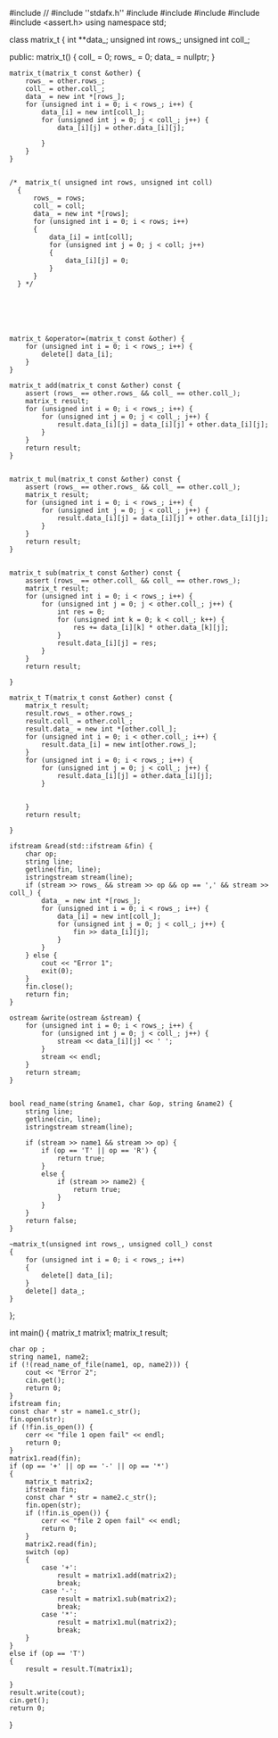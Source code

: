 #include <iostream>
 // #include ''stdafx.h''
#include <fstream>
#include <iostream>
#include <sstream>
#include <string>
#include <assert.h>
using namespace std;

class matrix_t {
    int **data_;
    unsigned int rows_;
    unsigned int coll_;

public:
    matrix_t() {
        coll_ = 0;
        rows_ = 0;
        data_ = nullptr;
    }

    matrix_t(matrix_t const &other) {
        rows_ = other.rows_;
        coll_ = other.coll_;
        data_ = new int *[rows_];
        for (unsigned int i = 0; i < rows_; i++) {
            data_[i] = new int[coll_];
            for (unsigned int j = 0; j < coll_; j++) {
                data_[i][j] = other.data_[i][j];

            }
        }
    }


    /*  matrix_t( unsigned int rows, unsigned int coll)
      {
          rows_ = rows;
          coll_ = coll;
          data_ = new int *[rows];
          for (unsigned int i = 0; i < rows; i++)
          {
              data_[i] = int[coll];
              for (unsigned int j = 0; j < coll; j++)
              {
                  data_[i][j] = 0;
              }
          }
      } */






    matrix_t &operator=(matrix_t const &other) {
        for (unsigned int i = 0; i < rows_; i++) {
            delete[] data_[i];
        }
    }

    matrix_t add(matrix_t const &other) const {
        assert (rows_ == other.rows_ && coll_ == other.coll_);
        matrix_t result;
        for (unsigned int i = 0; i < rows_; i++) {
            for (unsigned int j = 0; j < coll_; j++) {
                result.data_[i][j] = data_[i][j] + other.data_[i][j];
            }
        }
        return result;
    }


    matrix_t mul(matrix_t const &other) const {
        assert (rows_ == other.rows_ && coll_ == other.coll_);
        matrix_t result;
        for (unsigned int i = 0; i < rows_; i++) {
            for (unsigned int j = 0; j < coll_; j++) {
                result.data_[i][j] = data_[i][j] + other.data_[i][j];
            }
        }
        return result;
    }


    matrix_t sub(matrix_t const &other) const {
        assert (rows_ == other.coll_ && coll_ == other.rows_);
        matrix_t result;
        for (unsigned int i = 0; i < rows_; i++) {
            for (unsigned int j = 0; j < other.coll_; j++) {
                int res = 0;
                for (unsigned int k = 0; k < coll_; k++) {
                    res += data_[i][k] * other.data_[k][j];
                }
                result.data_[i][j] = res;
            }
        }
        return result;

    }

    matrix_t T(matrix_t const &other) const {
        matrix_t result;
        result.rows_ = other.rows_;
        result.coll_ = other.coll_;
        result.data_ = new int *[other.coll_];
        for (unsigned int i = 0; i < other.coll_; i++) {
            result.data_[i] = new int[other.rows_];
        }
        for (unsigned int i = 0; i < rows_; i++) {
            for (unsigned int j = 0; j < coll_; j++) {
                result.data_[i][j] = other.data_[i][j];
            }


        }
        return result;

    }

    ifstream &read(std::ifstream &fin) {
        char op;
        string line;
        getline(fin, line);
        istringstream stream(line);
        if (stream >> rows_ && stream >> op && op == ',' && stream >> coll_) {
            data_ = new int *[rows_];
            for (unsigned int i = 0; i < rows_; i++) {
                data_[i] = new int[coll_];
                for (unsigned int j = 0; j < coll_; j++) {
                    fin >> data_[i][j];
                }
            }
        } else {
            cout << "Error 1";
            exit(0);
        }
        fin.close();
        return fin;
    }

    ostream &write(ostream &stream) {
        for (unsigned int i = 0; i < rows_; i++) {
            for (unsigned int j = 0; j < coll_; j++) {
                stream << data_[i][j] << ' ';
            }
            stream << endl;
        }
        return stream;
    }


    bool read_name(string &name1, char &op, string &name2) {
        string line;
        getline(cin, line);
        istringstream stream(line);

        if (stream >> name1 && stream >> op) {
            if (op == 'T' || op == 'R') {
                return true;
            }
            else {
                if (stream >> name2) {
                    return true;
                }
            }
        }
        return false;
    }

    ~matrix_t(unsigned int rows_, unsigned coll_) const
    {
        for (unsigned int i = 0; i < rows_; i++) 
        {
            delete[] data_[i];
        }
        delete[] data_;
    }
};



int main()
{
    matrix_t matrix1;
    matrix_t result;

    char op ;
    string name1, name2;
    if (!(read_name_of_file(name1, op, name2))) {
        cout << "Error 2";
        cin.get();
        return 0;
    }
    ifstream fin;
    const char * str = name1.c_str();
    fin.open(str);
    if (!fin.is_open()) {
        cerr << "file 1 open fail" << endl;
        return 0;
    }
    matrix1.read(fin);
    if (op == '+' || op == '-' || op == '*')
    {
        matrix_t matrix2;
        ifstream fin;
        const char * str = name2.c_str();
        fin.open(str);
        if (!fin.is_open()) {
            cerr << "file 2 open fail" << endl;
            return 0;
        }
        matrix2.read(fin);
        switch (op)
        {
            case '+':
                result = matrix1.add(matrix2);
                break;
            case '-':
                result = matrix1.sub(matrix2);
                break;
            case '*':
                result = matrix1.mul(matrix2);
                break;
        }
    }
    else if (op == 'T')
    {
        result = result.T(matrix1);

    }
    result.write(cout);
    cin.get();
    return 0;
}
